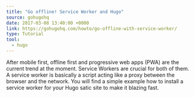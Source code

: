 ```yaml
---
title: "Go offline! Service Worker and Hugo"
source: gohugohq
date: 2017-03-08 13:40:00 +0000
link: https://gohugohq.com/howto/go-offline-with-service-worker/
type: Tutorial
tool:
  - hugo
---
```

After mobile first, offline first and progressive web apps (PWA) are the current trend at the moment. Service Workers are crucial for both of them. A service worker is basically a script acting like a proxy between the browser and the network. You will find a simple example how to install a service worker for your Hugo satic site to make it blazing fast.





